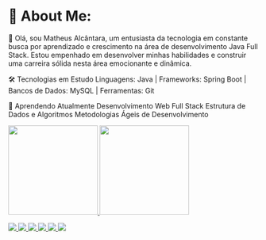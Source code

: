 # 💫 About Me:
👋 Olá, sou Matheus Alcântara, um entusiasta da tecnologia em constante busca por aprendizado e crescimento na área de desenvolvimento Java Full Stack. Estou empenhado em desenvolver minhas habilidades e construir uma carreira sólida nesta área emocionante e dinâmica.<br>

🛠️ Tecnologias em Estudo
Linguagens: Java |
Frameworks: Spring Boot |
Bancos de Dados: MySQL |
Ferramentas: Git

🌱 Aprendendo Atualmente
Desenvolvimento Web Full Stack
Estrutura de Dados e Algoritmos
Metodologias Ágeis de Desenvolvimento

 <div>
  <a href="https://github.com/MatheusAlcn">
  <img height="180em" src="https://github-readme-stats.vercel.app/api?username=MatheusAlcn&show_icons=true&theme=dracula&include_all_commits=true&count_private=true"/>
  <img height="180em" src="https://github-readme-stats.vercel.app/api/top-langs/?username=MatheusAlcn&layout=compact&langs_count=16&theme=dracula"/>
</div>




<img src = " https://devicon-website.vercel.app /api ?cor=%23EA2D2E/ java / original .svg " > </img>
<img src = " https://devicon-website.vercel.app / api/ react / original .svg " > </img>
<img src = " https://devicon-website.vercel.app /api / javascript / original .svg " > </img>
<img src = " https://devicon-website.vercel.app /api / typescript / original .svg " > </img>
<img src = " https://devicon-website.vercel.app / api/ html5 / original .svg " > </img>
<img src = " https://devicon-website.vercel.app / api/ css3 / original .svg " > </img>



          
          
          






<!-- Proudly created with GPRM ( https://gprm.itsvg.in ) -->
